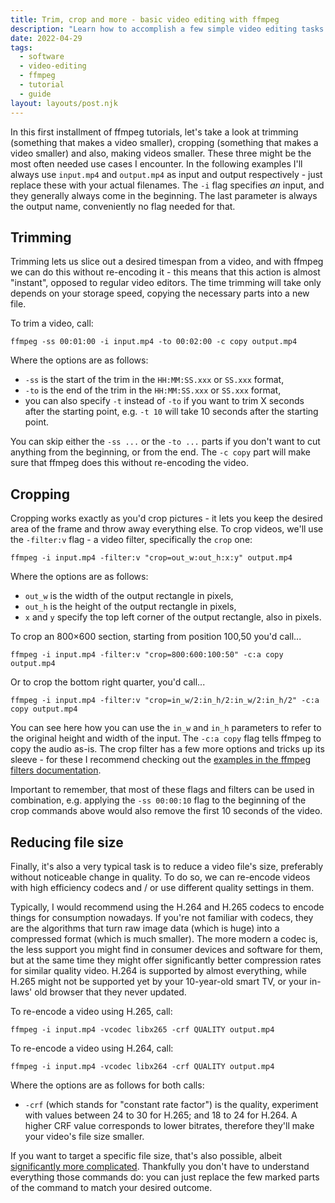 ```yaml
---
title: Trim, crop and more - basic video editing with ffmpeg
description: "Learn how to accomplish a few simple video editing tasks in the terminal using ffmpeg - in this session we'll make videos smaller"
date: 2022-04-29
tags:
  - software
  - video-editing
  - ffmpeg
  - tutorial
  - guide
layout: layouts/post.njk
---
```


In this first installment of ffmpeg tutorials, let's take a look at trimming (something that makes a video smaller), cropping (something that makes a video smaller) and also, making videos smaller. These three might be the most often needed use cases I encounter. In the following examples I'll always use `input.mp4` and `output.mp4` as input and output respectively - just replace these with your actual filenames. The `-i` flag specifies _an_ input, and they generally always come in the beginning. The last parameter is always the output name, conveniently no flag needed for that.

## Trimming

Trimming lets us slice out a desired timespan from a video, and with ffmpeg we can do this without re-encoding it - this means that this action is almost "instant", opposed to regular video editors. The time trimming will take only depends on your storage speed, copying the necessary parts into a new file.

To trim a video, call:

```
ffmpeg -ss 00:01:00 -i input.mp4 -to 00:02:00 -c copy output.mp4
```

Where the options are as follows:

- `-ss` is the start of the trim in the `HH:MM:SS.xxx` or `SS.xxx` format,
- `-to` is the end of the trim in the `HH:MM:SS.xxx` or `SS.xxx` format,
- you can also specify `-t` instead of `-to` if you want to trim X seconds after the starting point, e.g. `-t 10` will take 10 seconds after the starting point.

You can skip either the `-ss ...` or the `-to ...` parts if you don't want to cut anything from the beginning, or from the end. The `-c copy` part will make sure that ffmpeg does this without re-encoding the video.

## Cropping

Cropping works exactly as you'd crop pictures - it lets you keep the desired area of the frame and throw away everything else. To crop videos, we'll use the `-filter:v` flag - a video filter, specifically the `crop` one:

```
ffmpeg -i input.mp4 -filter:v "crop=out_w:out_h:x:y" output.mp4
```

Where the options are as follows:

- `out_w` is the width of the output rectangle in pixels,
- `out_h` is the height of the output rectangle in pixels,
- `x` and `y` specify the top left corner of the output rectangle, also in pixels.

To crop an 800×600 section, starting from position 100,50 you'd call...

```
ffmpeg -i input.mp4 -filter:v "crop=800:600:100:50" -c:a copy output.mp4
```

Or to crop the bottom right quarter, you'd call...

```
ffmpeg -i input.mp4 -filter:v "crop=in_w/2:in_h/2:in_w/2:in_h/2" -c:a copy output.mp4
```

You can see here how you can use the `in_w` and `in_h` parameters to refer to the original height and width of the input. The `-c:a copy` flag tells ffmpeg to copy the audio as-is. The crop filter has a few more options and tricks up its sleeve - for these I recommend checking out the [examples in the ffmpeg filters documentation](https://ffmpeg.org/ffmpeg-filters.html#crop).

Important to remember, that most of these flags and filters can be used in combination, e.g. applying the `-ss 00:00:10` flag to the beginning of the crop commands above would also remove the first 10 seconds of the video.

## Reducing file size

Finally, it's also a very typical task is to reduce a video file's size, preferably without noticeable change in quality. To do so, we can re-encode videos with high efficiency codecs and / or use different quality settings in them.

Typically, I would recommend using the H.264 and H.265 codecs to encode things for consumption nowadays. If you're not familiar with codecs, they are the algorithms that turn raw image data (which is huge) into a compressed format (which is much smaller). The more modern a codec is, the less support you might find in consumer devices and software for them, but at the same time they might offer significantly better compression rates for similar quality video. H.264 is supported by almost everything, while H.265 might not be supported yet by your 10-year-old smart TV, or your in-laws' old browser that they never updated.

To re-encode a video using H.265, call:

```
ffmpeg -i input.mp4 -vcodec libx265 -crf QUALITY output.mp4
```

To re-encode a video using H.264, call:

```
ffmpeg -i input.mp4 -vcodec libx264 -crf QUALITY output.mp4
```

Where the options are as follows for both calls:

- `-crf` (which stands for "constant rate factor") is the quality, experiment with values between 24 to 30 for H.265; and 18 to 24 for H.264. A higher CRF value corresponds to lower bitrates, therefore they'll make your video's file size smaller.

If you want to target a specific file size, that's also possible, albeit [significantly more complicated](https://stackoverflow.com/a/29082672/4788286). Thankfully you don't have to understand everything those commands do: you can just replace the few marked parts of the command to match your desired outcome.
